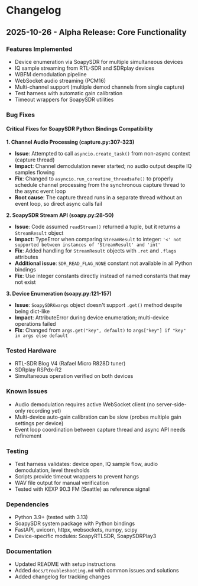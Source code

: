 # Changelog

## 2025-10-26 - Alpha Release: Core Functionality

### Features Implemented
- Device enumeration via SoapySDR for multiple simultaneous devices
- IQ sample streaming from RTL-SDR and SDRplay devices
- WBFM demodulation pipeline
- WebSocket audio streaming (PCM16)
- Multi-channel support (multiple demod channels from single capture)
- Test harness with automatic gain calibration
- Timeout wrappers for SoapySDR utilities

### Bug Fixes

#### Critical Fixes for SoapySDR Python Bindings Compatibility

**1. Channel Audio Processing (capture.py:307-323)**
- **Issue**: Attempted to call `asyncio.create_task()` from non-async context (capture thread)
- **Impact**: Channel demodulation never started; no audio output despite IQ samples flowing
- **Fix**: Changed to `asyncio.run_coroutine_threadsafe()` to properly schedule channel processing from the synchronous capture thread to the async event loop
- **Root cause**: The capture thread runs in a separate thread without an event loop, so direct async calls fail

**2. SoapySDR Stream API (soapy.py:28-50)**
- **Issue**: Code assumed `readStream()` returned a tuple, but it returns a `StreamResult` object
- **Impact**: TypeError when comparing `StreamResult` to integer: `'<' not supported between instances of 'StreamResult' and 'int'`
- **Fix**: Added handling for `StreamResult` objects with `.ret` and `.flags` attributes
- **Additional issue**: `SDR_READ_FLAG_NONE` constant not available in all Python bindings
- **Fix**: Use integer constants directly instead of named constants that may not exist

**3. Device Enumeration (soapy.py:121-157)**
- **Issue**: `SoapySDRKwargs` object doesn't support `.get()` method despite being dict-like
- **Impact**: AttributeError during device enumeration; multi-device operations failed
- **Fix**: Changed from `args.get("key", default)` to `args["key"] if "key" in args else default`

### Tested Hardware
- RTL-SDR Blog V4 (Rafael Micro R828D tuner)
- SDRplay RSPdx-R2
- Simultaneous operation verified on both devices

### Known Issues
- Audio demodulation requires active WebSocket client (no server-side-only recording yet)
- Multi-device auto-gain calibration can be slow (probes multiple gain settings per device)
- Event loop coordination between capture thread and async API needs refinement

### Testing
- Test harness validates: device open, IQ sample flow, audio demodulation, level thresholds
- Scripts provide timeout wrappers to prevent hangs
- WAV file output for manual verification
- Tested with KEXP 90.3 FM (Seattle) as reference signal

### Dependencies
- Python 3.9+ (tested with 3.13)
- SoapySDR system package with Python bindings
- FastAPI, uvicorn, httpx, websockets, numpy, scipy
- Device-specific modules: SoapyRTLSDR, SoapySDRPlay3

### Documentation
- Updated README with setup instructions
- Added `docs/troubleshooting.md` with common issues and solutions
- Added changelog for tracking changes
